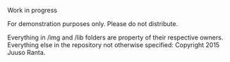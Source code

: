 Work in progress

For demonstration purposes only. Please do not distribute.

Everything in /img and /lib folders are property of their respective owners. Everything else in the repository not otherwise specified: Copyright 2015 Juuso Ranta.